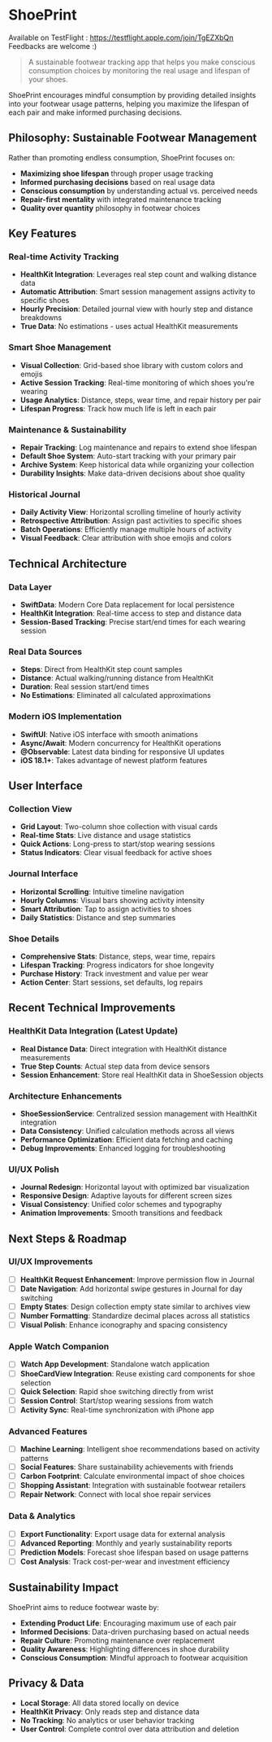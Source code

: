 # ShoePrint 

Available on TestFlight : https://testflight.apple.com/join/TgEZXbQn
Feedbacks are welcome :)

> A sustainable footwear tracking app that helps you make conscious consumption choices by monitoring the real usage and lifespan of your shoes.

ShoePrint encourages mindful consumption by providing detailed insights into your footwear usage patterns, helping you maximize the lifespan of each pair and make informed purchasing decisions.

## Philosophy: Sustainable Footwear Management

Rather than promoting endless consumption, ShoePrint focuses on:
- **Maximizing shoe lifespan** through proper usage tracking
- **Informed purchasing decisions** based on real usage data
- **Conscious consumption** by understanding actual vs. perceived needs
- **Repair-first mentality** with integrated maintenance tracking
- **Quality over quantity** philosophy in footwear choices

## Key Features

### Real-time Activity Tracking
- **HealthKit Integration**: Leverages real step count and walking distance data
- **Automatic Attribution**: Smart session management assigns activity to specific shoes
- **Hourly Precision**: Detailed journal view with hourly step and distance breakdowns
- **True Data**: No estimations - uses actual HealthKit measurements

### Smart Shoe Management
- **Visual Collection**: Grid-based shoe library with custom colors and emojis
- **Active Session Tracking**: Real-time monitoring of which shoes you're wearing
- **Usage Analytics**: Distance, steps, wear time, and repair history per pair
- **Lifespan Progress**: Track how much life is left in each pair

### Maintenance & Sustainability
- **Repair Tracking**: Log maintenance and repairs to extend shoe lifespan
- **Default Shoe System**: Auto-start tracking with your primary pair
- **Archive System**: Keep historical data while organizing your collection
- **Durability Insights**: Make data-driven decisions about shoe quality

### Historical Journal
- **Daily Activity View**: Horizontal scrolling timeline of hourly activity
- **Retrospective Attribution**: Assign past activities to specific shoes
- **Batch Operations**: Efficiently manage multiple hours of activity
- **Visual Feedback**: Clear attribution with shoe emojis and colors

## Technical Architecture

### Data Layer
- **SwiftData**: Modern Core Data replacement for local persistence
- **HealthKit Integration**: Real-time access to step and distance data
- **Session-Based Tracking**: Precise start/end times for each wearing session

### Real Data Sources
- **Steps**: Direct from HealthKit step count samples
- **Distance**: Actual walking/running distance from HealthKit
- **Duration**: Real session start/end times
- **No Estimations**: Eliminated all calculated approximations

### Modern iOS Implementation
- **SwiftUI**: Native iOS interface with smooth animations
- **Async/Await**: Modern concurrency for HealthKit operations
- **@Observable**: Latest data binding for responsive UI updates
- **iOS 18.1+**: Takes advantage of newest platform features

## User Interface

### Collection View
- **Grid Layout**: Two-column shoe collection with visual cards
- **Real-time Stats**: Live distance and usage statistics
- **Quick Actions**: Long-press to start/stop wearing sessions
- **Status Indicators**: Clear visual feedback for active shoes

### Journal Interface
- **Horizontal Scrolling**: Intuitive timeline navigation
- **Hourly Columns**: Visual bars showing activity intensity
- **Smart Attribution**: Tap to assign activities to shoes
- **Daily Statistics**: Distance and step summaries

### Shoe Details
- **Comprehensive Stats**: Distance, steps, wear time, repairs
- **Lifespan Tracking**: Progress indicators for shoe longevity
- **Purchase History**: Track investment and value per wear
- **Action Center**: Start sessions, set defaults, log repairs

## Recent Technical Improvements

### HealthKit Data Integration (Latest Update)
- **Real Distance Data**: Direct integration with HealthKit distance measurements
- **True Step Counts**: Actual step data from device sensors
- **Session Enhancement**: Store real HealthKit data in ShoeSession objects

### Architecture Enhancements
- **ShoeSessionService**: Centralized session management with HealthKit integration
- **Data Consistency**: Unified calculation methods across all views
- **Performance Optimization**: Efficient data fetching and caching
- **Debug Improvements**: Enhanced logging for troubleshooting

### UI/UX Polish
- **Journal Redesign**: Horizontal layout with optimized bar visualization
- **Responsive Design**: Adaptive layouts for different screen sizes
- **Visual Consistency**: Unified color schemes and typography
- **Animation Improvements**: Smooth transitions and feedback

## Next Steps & Roadmap

### UI/UX Improvements
- [ ] **HealthKit Request Enhancement**: Improve permission flow in Journal
- [ ] **Date Navigation**: Add horizontal swipe gestures in Journal for day switching
- [ ] **Empty States**: Design collection empty state similar to archives view
- [ ] **Number Formatting**: Standardize decimal places across all statistics
- [ ] **Visual Polish**: Enhance iconography and spacing consistency

### Apple Watch Companion
- [ ] **Watch App Development**: Standalone watch application
- [ ] **ShoeCardView Integration**: Reuse existing card components for shoe selection
- [ ] **Quick Selection**: Rapid shoe switching directly from wrist
- [ ] **Session Control**: Start/stop wearing sessions from watch
- [ ] **Activity Sync**: Real-time synchronization with iPhone app

### Advanced Features
- [ ] **Machine Learning**: Intelligent shoe recommendations based on activity patterns
- [ ] **Social Features**: Share sustainability achievements with friends
- [ ] **Carbon Footprint**: Calculate environmental impact of shoe choices
- [ ] **Shopping Assistant**: Integration with sustainable footwear retailers
- [ ] **Repair Network**: Connect with local shoe repair services

### Data & Analytics
- [ ] **Export Functionality**: Export usage data for external analysis
- [ ] **Advanced Reporting**: Monthly and yearly sustainability reports
- [ ] **Prediction Models**: Forecast shoe lifespan based on usage patterns
- [ ] **Cost Analysis**: Track cost-per-wear and investment efficiency

## Sustainability Impact

ShoePrint aims to reduce footwear waste by:
- **Extending Product Life**: Encouraging maximum use of each pair
- **Informed Decisions**: Data-driven purchasing based on actual needs
- **Repair Culture**: Promoting maintenance over replacement
- **Quality Awareness**: Highlighting differences in shoe durability
- **Conscious Consumption**: Mindful approach to footwear acquisition


## Privacy & Data

- **Local Storage**: All data stored locally on device
- **HealthKit Privacy**: Only reads step and distance data
- **No Tracking**: No analytics or user behavior tracking
- **User Control**: Complete control over data attribution and deletion


